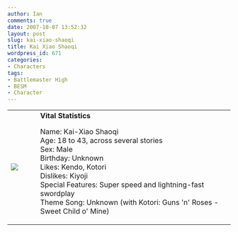```yaml
---
author: Ian
comments: true
date: 2007-10-07 13:52:32
layout: post
slug: kai-xiao-shaoqi
title: Kai Xiao Shaoqi
wordpress_id: 671
categories:
- Characters
tags:
- Battlemaster High
- BESM
- Character
---
```


<table border="0" cellspacing="20">
<tr>
<td valign="center" width="50">
<img src="//files.ianrenton.com/images/avatars/kai.gif" />
</td>
<td valign="top">
<b>Vital Statistics</b>
<p>Name: Kai-Xiao Shaoqi<br />
Age: 18 to 43, across several stories<br />
Sex: Male<br />
Birthday: Unknown<br />
Likes: Kendo, Kotori<br />
Dislikes: Kiyoji<br />
Special Features: Super speed and lightning-fast swordplay<br />
Theme Song: Unknown (with Kotori: Guns &#039;n&#039; Roses - Sweet Child o&#039; Mine)
</p></td>
</tr>
</table>
